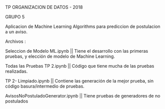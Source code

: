 

TP ORGANIZACION DE DATOS - 2018


GRUPO 5


Aplicacion de Machine Learning Algorithms para prediccion de postulacion a un aviso.

Archivos :

Seleccion de Modelo ML.ipynb ||
Tiene el desarrollo con las primeras pruebas, y elección de modelo de Machine Learning.


Todas las Pruebas TP 2.ipynb  ||
Código que tiene mucha de las pruebas realizadas.


TP 2- Limpiado.ipynb  ||
Contiene las generación de la mejor prueba, sin código basura/intermedio de pruebas.



AvisosNoPostuladoGenerator.ipynb ||
Tiene pruebas de generadores de no postulados
